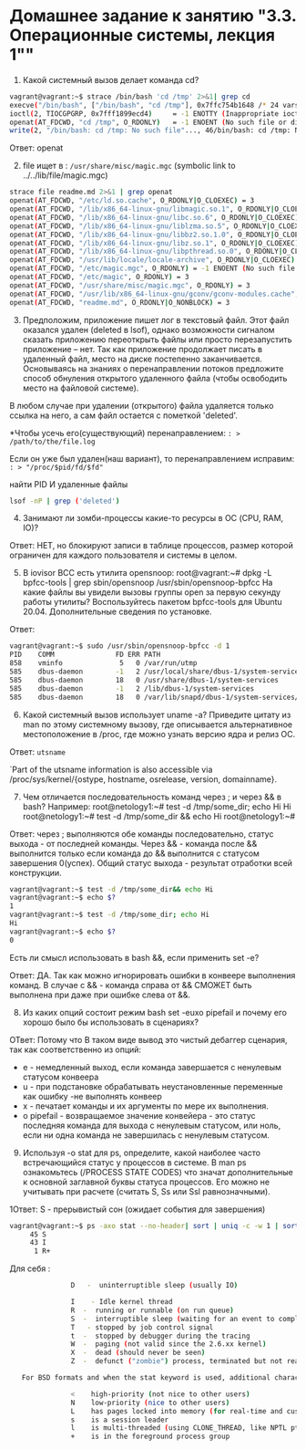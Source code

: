 # Домашнее задание к занятию "3.3. Операционные системы, лекция 1""
 
1. Какой системный вызов делает команда cd? 
```bash 
vagrant@vagrant:~$ strace /bin/bash 'cd /tmp' 2>&1| grep cd
execve("/bin/bash", ["/bin/bash", "cd /tmp"], 0x7ffc754b1648 /* 24 vars */) = 0
ioctl(2, TIOCGPGRP, 0x7fff1899ecd4)     = -1 ENOTTY (Inappropriate ioctl for device)
openat(AT_FDCWD, "cd /tmp", O_RDONLY)   = -1 ENOENT (No such file or directory)
write(2, "/bin/bash: cd /tmp: No such file"..., 46/bin/bash: cd /tmp: No such file or directory
```
Ответ: openat

2. file ищет в : `/usr/share/misc/magic.mgc` (symbolic link to ../../lib/file/magic.mgc)
```bash 
strace file readme.md 2>&1 | grep openat
openat(AT_FDCWD, "/etc/ld.so.cache", O_RDONLY|O_CLOEXEC) = 3
openat(AT_FDCWD, "/lib/x86_64-linux-gnu/libmagic.so.1", O_RDONLY|O_CLOEXEC) = 3
openat(AT_FDCWD, "/lib/x86_64-linux-gnu/libc.so.6", O_RDONLY|O_CLOEXEC) = 3
openat(AT_FDCWD, "/lib/x86_64-linux-gnu/liblzma.so.5", O_RDONLY|O_CLOEXEC) = 3
openat(AT_FDCWD, "/lib/x86_64-linux-gnu/libbz2.so.1.0", O_RDONLY|O_CLOEXEC) = 3
openat(AT_FDCWD, "/lib/x86_64-linux-gnu/libz.so.1", O_RDONLY|O_CLOEXEC) = 3
openat(AT_FDCWD, "/lib/x86_64-linux-gnu/libpthread.so.0", O_RDONLY|O_CLOEXEC) = 3
openat(AT_FDCWD, "/usr/lib/locale/locale-archive", O_RDONLY|O_CLOEXEC) = 3
openat(AT_FDCWD, "/etc/magic.mgc", O_RDONLY) = -1 ENOENT (No such file or directory)
openat(AT_FDCWD, "/etc/magic", O_RDONLY) = 3
openat(AT_FDCWD, "/usr/share/misc/magic.mgc", O_RDONLY) = 3
openat(AT_FDCWD, "/usr/lib/x86_64-linux-gnu/gconv/gconv-modules.cache", O_RDONLY) = 3
openat(AT_FDCWD, "readme.md", O_RDONLY|O_NONBLOCK) = 3
```

3. Предположим, приложение пишет лог в текстовый файл. Этот файл оказался удален (deleted в lsof), однако возможности сигналом сказать приложению переоткрыть файлы или просто перезапустить приложение – нет. Так как приложение продолжает писать в удаленный файл, место на диске постепенно заканчивается. Основываясь на знаниях о перенаправлении потоков предложите способ обнуления открытого удаленного файла (чтобы освободить место на файловой системе).

В любом случае при удалении (открытого) файла удаляется только ссылка на него, а сам файл остается с пометкой 'deleted'.

*Чтобы усечь его(существующий) перенаправлением:
`: > /path/to/the/file.log`

Если он уже был удален(наш вариант), то перенаправлением исправим:
`: > "/proc/$pid/fd/$fd"`

найти PID И удаленные файлы
```bash 
lsof -nP | grep ('deleted')
```

4. Занимают ли зомби-процессы какие-то ресурсы в ОС (CPU, RAM, IO)?

Ответ: НЕТ, но блокируют записи в таблице процессов, размер которой ограничен для каждого пользователя и системы в целом. 

5. В iovisor BCC есть утилита opensnoop:
root@vagrant:~# dpkg -L bpfcc-tools | grep sbin/opensnoop
/usr/sbin/opensnoop-bpfcc
На какие файлы вы увидели вызовы группы open за первую секунду работы утилиты? Воспользуйтесь пакетом bpfcc-tools для Ubuntu 20.04. Дополнительные сведения по установке.

Ответ:
```bash
vagrant@vagrant:~$ sudo /usr/sbin/opensnoop-bpfcc -d 1
PID    COMM               FD ERR PATH
858    vminfo              5   0 /var/run/utmp
585    dbus-daemon        -1   2 /usr/local/share/dbus-1/system-services
585    dbus-daemon        18   0 /usr/share/dbus-1/system-services
585    dbus-daemon        -1   2 /lib/dbus-1/system-services
585    dbus-daemon        18   0 /var/lib/snapd/dbus-1/system-services/
```

6. Какой системный вызов использует uname -a? Приведите цитату из man по этому системному вызову, где описывается альтернативное местоположение в /proc, где можно узнать версию ядра и релиз ОС.

Ответ: `utsname`

`Part of the utsname information is also accessible via /proc/sys/kernel/{ostype, hostname, osrelease,  version, domainname}. 

7. Чем отличается последовательность команд через ; и через && в bash? Например:
root@netology1:~# test -d /tmp/some_dir; echo Hi
Hi
root@netology1:~# test -d /tmp/some_dir && echo Hi
root@netology1:~#

Ответ: через ; выполняются обе команды последовательно, статус выхода - от последней команды. Через && - команда после && выполнится только если команда до && выполнится с статусом завершения 0(успех). Общий статус выхода - результат отработки всей конструкции.
```bash
vagrant@vagrant:~$ test -d /tmp/some_dir&& echo Hi
vagrant@vagrant:~$ echo $?
1
vagrant@vagrant:~$ test -d /tmp/some_dir; echo Hi
Hi
vagrant@vagrant:~$ echo $?
0
```
Есть ли смысл использовать в bash &&, если применить set -e? 

Ответ: ДА. Так как можно игнорировать ошибки в конвеере выполнения команд. В случае с && - команда справа от && СМОЖЕТ быть выполнена при даже при ошибке слева от &&. 

8. Из каких опций состоит режим bash set -euxo pipefail и почему его хорошо было бы использовать в сценариях?

ОТвет: Потому что В таком виде вывод это чистый дебаггер сценария, так как соответственно из опций: 
- e - немедленный выход, если команда завершается с ненулевым статусом конвеера
- u - при подстановке обрабатывать неустановленные переменные как ошибку -не выполнять конвеер
- x - печатает команды и их аргументы по мере их выполнения.
- o pipefail - возвращаемое значение конвейера - это статус последняя команда для выхода с ненулевым статусом, или ноль, если ни одна команда не завершилась с ненулевым статусом.

9. Используя -o stat для ps, определите, какой наиболее часто встречающийся статус у процессов в системе. В man ps ознакомьтесь (/PROCESS STATE CODES) что значат дополнительные к основной заглавной буквы статуса процессов. Его можно не учитывать при расчете (считать S, Ss или Ssl равнозначными).

1Ответ:   S - прерывистый сон (ожидает события для завершения)
```bash 
vagrant@vagrant:~$ ps -axo stat --no-header| sort | uniq -c -w 1 | sort -r
     45 S
     43 I
      1 R+
```

Для себя :
```bash
               D   -  uninterruptible sleep (usually IO)

               I    - Idle kernel thread
               R  -  running or runnable (on run queue)
               S  -  interruptible sleep (waiting for an event to complete)
               T   - stopped by job control signal
               t  -  stopped by debugger during the tracing
               W  -  paging (not valid since the 2.6.xx kernel)
               X  -  dead (should never be seen)
               Z  -  defunct ("zombie") process, terminated but not reaped by its parent

   For BSD formats and when the stat keyword is used, additional characters may be displayed:

               <    high-priority (not nice to other users)
               N    low-priority (nice to other users)
               L    has pages locked into memory (for real-time and custom IO)
               s    is a session leader
               l    is multi-threaded (using CLONE_THREAD, like NPTL pthreads do)
               +    is in the foreground process group
```
